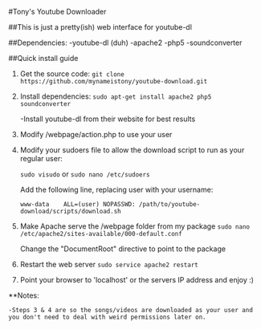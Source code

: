 #Tony's Youtube Downloader 

##This is just a pretty(ish) web interface for youtube-dl

##Dependencies:
-youtube-dl (duh)
-apache2
-php5
-soundconverter

##Quick install guide

1. Get the source code:
	`git clone https://github.com/mynameistony/youtube-download.git`

2. Install dependencies:
	`sudo apt-get install apache2 php5 soundconverter`

	-Install youtube-dl from their website for best results

3. Modify /webpage/action.php to use your user

4. Modify your sudoers file to allow the download script to run as your regular user:

	`sudo visudo` or `sudo nano /etc/sudoers`

	Add the following line, replacing user with your username:

	`www-data    ALL=(user) NOPASSWD: /path/to/youtube-download/scripts/download.sh`

5. Make Apache serve the /webpage folder from my package
	`sudo nano /etc/apache2/sites-available/000-default.conf`

	Change the "DocumentRoot" directive to point to the package

6. Restart the web server
	`sudo service apache2 restart`

7. Point your browser to 'localhost' or the servers IP address and enjoy :)

**Notes:

	-Steps 3 & 4 are so the songs/videos are downloaded as your user and you don't need to deal with weird permissions later on.